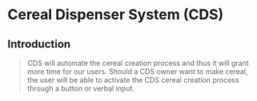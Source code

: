 # Cereal Dispenser System (CDS)

## Introduction

> CDS will automate the cereal creation process and thus it will grant more time for our users. Should a CDS owner want to make cereal, the user will be able to activate the CDS cereal creation process through a button or verbal input.
